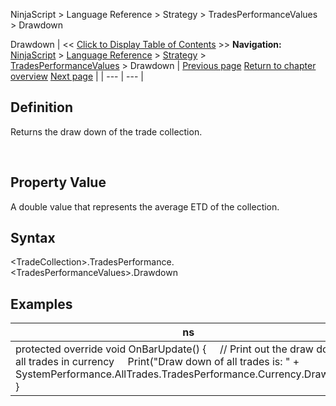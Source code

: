 ﻿
NinjaScript \> Language Reference \> Strategy \> TradesPerformanceValues \> Drawdown

Drawdown
| \<\< [Click to Display Table of Contents](drawdown.md) \>\> **Navigation:**     [NinjaScript](ninjascript.md) \> [Language Reference](language_reference_wip.md) \> [Strategy](strategy.md) \> [TradesPerformanceValues](tradesperformancevalues.md) \> Drawdown | [Previous page](cumprofit.md) [Return to chapter overview](tradesperformancevalues.md) [Next page](largestloser.md) |
| --- | --- |
## Definition
Returns the draw down of the trade collection.  

 
## Property Value
A double value that represents the average ETD of the collection.
 
## Syntax
\<TradeCollection\>.TradesPerformance.\<TradesPerformanceValues\>.Drawdown

## 
## Examples
| ns |
| --- |
| protected override void OnBarUpdate() {      // Print out the draw down of all trades in currency      Print("Draw down of all trades is: " \+ SystemPerformance.AllTrades.TradesPerformance.Currency.Drawdown); } |
